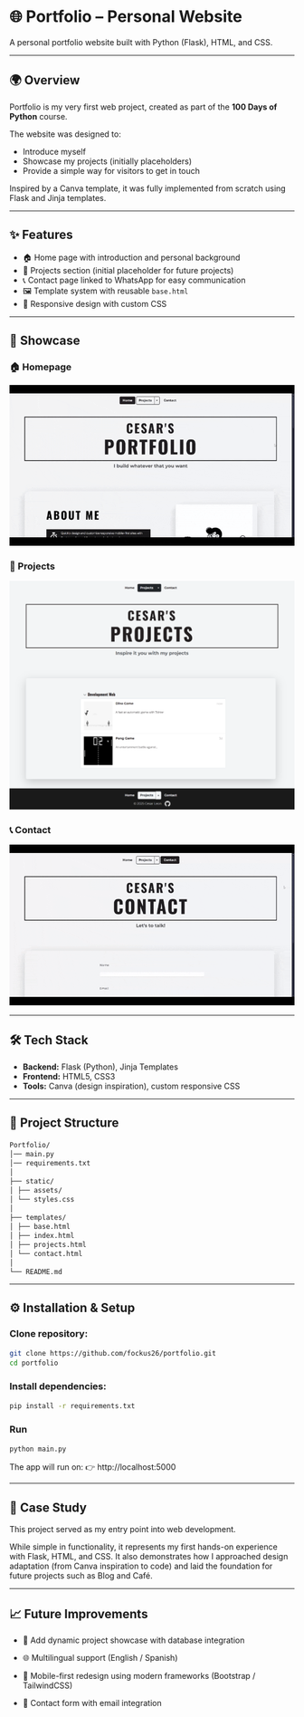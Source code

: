 # 🌐 Portfolio – Personal Website

A personal portfolio website built with Python (Flask), HTML, and CSS.

---

## 🌍 Overview

Portfolio is my very first web project, created as part of the **100 Days of Python** course.

The website was designed to:

- Introduce myself
- Showcase my projects (initially placeholders)
- Provide a simple way for visitors to get in touch

Inspired by a Canva template, it was fully implemented from scratch using Flask and Jinja templates.

---

## ✨ Features

- 🏠 Home page with introduction and personal background
- 📂 Projects section (initial placeholder for future projects)
- 📞 Contact page linked to WhatsApp for easy communication
- 🖼 Template system with reusable `base.html`
- 🎨 Responsive design with custom CSS

---

## 📸 Showcase

### 🏠 Homepage

![Homepage](./static/assets/gifs/Home.gif)

### 🚀 Projects

![Projects](./static/assets/screenshots/Projects.png)

### 📞 Contact

![Contact](./static/assets/gifs/Contact.gif)

---

## 🛠 Tech Stack

- **Backend:** Flask (Python), Jinja Templates
- **Frontend:** HTML5, CSS3
- **Tools:** Canva (design inspiration), custom responsive CSS

---

## 📂 Project Structure

```text
Portfolio/
│── main.py
│── requirements.txt
│
├── static/
│ ├── assets/
│ └── styles.css
│
├── templates/
│ ├── base.html
│ ├── index.html
│ ├── projects.html
│ └── contact.html
│
└── README.md
```

---

## ⚙️ Installation & Setup

### Clone repository:

```bash
git clone https://github.com/fockus26/portfolio.git
cd portfolio
```

### Install dependencies:

```bash
pip install -r requirements.txt
```

### Run

```bash
python main.py
```

The app will run on:
👉 http://localhost:5000

---

## 📖 Case Study

This project served as my entry point into web development.

While simple in functionality, it represents my first hands-on experience with Flask, HTML, and CSS. It also demonstrates how I approached design adaptation (from Canva inspiration to code) and laid the foundation for future projects such as Blog and Café.

---

## 📈 Future Improvements

- 📂 Add dynamic project showcase with database integration

- 🌐 Multilingual support (English / Spanish)

- 📱 Mobile-first redesign using modern frameworks (Bootstrap / TailwindCSS)

- 📩 Contact form with email integration
